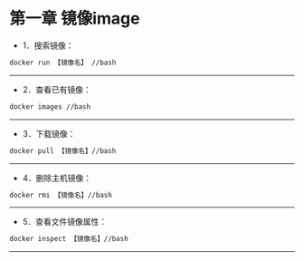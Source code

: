 第一章 镜像image
====
* 1．搜索镜像：
```bash
docker run 【镜像名】 //bash
```
------- 
* 2．查看已有镜像：
```bash
docker images //bash
```
------- 
* 3．下载镜像：
```bash
docker pull 【镜像名】//bash
```
 ------- 
* 4．删除主机镜像：
```bash
docker rmi 【镜像名】//bash
```
------- 
* 5．查看文件镜像属性：
```bash
docker inspect 【镜像名】//bash
```
------- 
